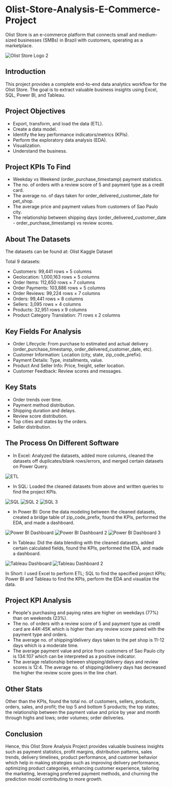 # Olist-Store-Analysis-E-Commerce-Project
Olist Store is an e-commerce platform that connects small and medium-sized businesses (SMBs) in Brazil with customers, operating as a marketplace.

![Olist Store Logo 2](https://github.com/user-attachments/assets/93741254-1e64-4d31-8b9f-a56ff87a1b6b)

## Introduction
This project provides a complete end-to-end data analytics workflow for the Olist Store. The goal is to extract valuable business insights using Excel, SQL, Power BI, and Tableau.

## Project Objectives
- Export, transform, and load the data (ETL).
- Create a data model.
- Identify the key performance indicators/metrics (KPIs).
- Perform the exploratory data analysis (EDA).
- Visualization.
- Understand the business. 

## Project KPIs To Find
- Weekday vs Weekend (order_purchase_timestamp) payment statistics.
- The no. of orders with a review score of 5 and payment type as a credit card.
- The average no. of days taken for order_delivered_customer_date for pet_shop.
- The average price and payment values from customers of Sao Paulo city.
- The relationship between shipping days (order_delivered_customer_date - order_purchase_timestamp) vs review scores.

## About The Datasets
The datasets can be found at: Olist Kaggle Dataset

Total 9 datasets:
- Customers: 99,441 rows × 5 columns
- Geolocation: 1,000,163 rows × 5 columns
- Order Items: 112,650 rows × 7 columns
- Order Payments: 103,886 rows × 5 columns
- Order Reviews: 99,224 rows × 7 columns
- Orders: 99,441 rows × 8 columns
- Sellers: 3,095 rows × 4 columns
- Products: 32,951 rows x 9 columns
- Product Category Translation: 71 rows x 2 columns

## Key Fields For Analysis
- Order Lifecycle: From purchase to estimated and actual delivery (order_purchase_timestamp, order_delivered_customer_date, etc).
- Customer Information: Location (city, state, zip_code_prefix).
- Payment Details: Type, installments, value.
- Product And Seller Info: Price, freight, seller location.
- Customer Feedback: Review scores and messages.

## Key Stats
- Order trends over time.
- Payment method distribution.
- Shipping duration and delays.
- Review score distribution.
- Top cities and states by the orders.
- Seller distribution.

## The Process On Different Software
- In Excel: Analyzed the datasets, added more columns, cleaned the datasets off duplicates/blank rows/errors, and merged certain datasets on Power Query.

 ![ETL](https://github.com/user-attachments/assets/3e002db7-1690-4312-b451-a740b049ef34)

- In SQL: Loaded the cleaned datasets from above and written queries to find the project KPIs.

![SQL](https://github.com/user-attachments/assets/c9543410-36db-4707-a9e0-c02892e5e5b8) ![SQL 2](https://github.com/user-attachments/assets/a0edc547-d635-4dc4-8091-01db04c29bdf) ![SQL 3](https://github.com/user-attachments/assets/4e5cb56f-8fa3-42ee-8a82-476400fb421c)

- In Power BI: Done the data modeling between the cleaned datasets, created a bridge table of zip_code_prefix, found the KPIs, performed the EDA, and made a dashboard.

![Power BI Dashboard](https://github.com/user-attachments/assets/fdea7d3a-d9dc-409e-9586-b599c106805f) ![Power BI Dashboard 2](https://github.com/user-attachments/assets/0b20191d-8214-4ed1-a591-9f7545ba70e4) ![Power BI Dashboard 3](https://github.com/user-attachments/assets/afc29d93-c055-4482-b5ea-e7581568cf19)

- In Tableau: Did the data blending with the cleaned datasets, added certain calculated fields, found the KPIs, performed the EDA, and made a dashboard.

![Tableau Dashboard](https://github.com/user-attachments/assets/5b24627c-edd8-417a-bb35-cad159eaff2f) ![Tableau Dashboard 2](https://github.com/user-attachments/assets/a7cce214-0494-48c6-aedf-a73573b091a4)

In Short: I used Excel to perform ETL; SQL to find the specified project KPIs; Power BI and Tableau to find the KPIs, perform the EDA and visualize the data.

## Project KPI Analysis
- People's purchasing and paying rates are higher on weekdays (77%) than on weekends (23%).
- The no. of orders with a review score of 5 and payment type as credit card are 44K-45K which is higher than any review score paired with the payment type and orders.
- The average no. of shipping/delivery days taken to the pet shop is 11-12 days which is a moderate time.
- The average payment value and price from customers of Sao Paulo city is 134:107 which can be interpreted as a positive indicator.
- The average relationship between shipping/delivery days and review scores is 12:4. The average no. of shipping/delivery days has decreased the higher the review score goes in the line chart.

## Other Stats
Other than the KPIs, found the total no. of customers, sellers, products, orders, sales, and profit; the top 5 and bottom 5 products; the top states; the relationship between the payment value and price by year and month through highs and lows; order volumes; order deliveries.

## Conclusion
Hence, this Olist Store Analysis Project provides valuable business insights such as payment statistics, profit margins, distribution patterns, sales trends, delivery timelines, product performance, and customer behavior which help in making strategies such as improving delivery performance, optimizing product categories, enhancing customer experience, tailoring the marketing, leveraging preferred payment methods, and churning the prediction model contributing to more growth.
